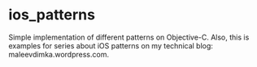 ios_patterns
============

Simple implementation of different patterns on Objective-C.
Also, this is examples for series about iOS patterns on my technical blog: maleevdimka.wordpress.com.

